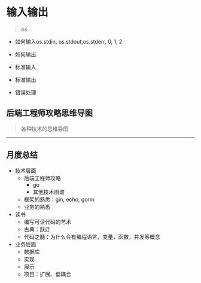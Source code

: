 # 输入输出


> os

- 如何输入os.stdin, os.stdout,os.stderr, 0, 1, 2
- 如何输出

- 标准输入
- 标准输出
- 错误处理


## 后端工程师攻略思维导图

> 各种技术的思维导图

---


## 月度总结

- 技术层面
	- 后端工程师攻略
		- go
		- 其他技术图谱
	- 框架的熟悉：gin, echo, gorm
	- 业务的熟悉
- 读书
	- 编写可读代码的艺术
	- 古典：跃迁
	- 代码之髓：为什么会有编程语言，变量，函数，并发等概念
- 业务层面
	- 数据库
	- 实现
	- 展示
	- 项目：扩展、低耦合
